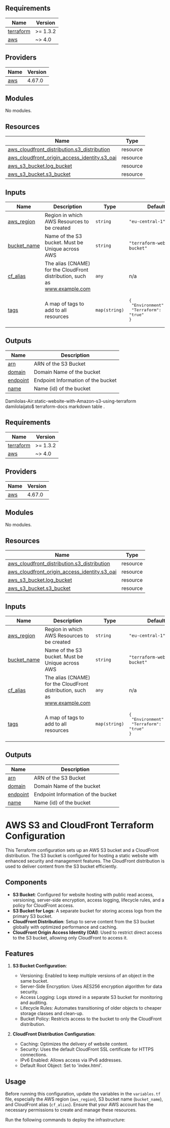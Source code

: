## Requirements

| Name | Version |
|------|---------|
| <a name="requirement_terraform"></a> [terraform](#requirement\_terraform) | >= 1.3.2 |
| <a name="requirement_aws"></a> [aws](#requirement\_aws) | ~> 4.0 |

## Providers

| Name | Version |
|------|---------|
| <a name="provider_aws"></a> [aws](#provider\_aws) | 4.67.0 |

## Modules

No modules.

## Resources

| Name | Type |
|------|------|
| [aws_cloudfront_distribution.s3_distribution](https://registry.terraform.io/providers/hashicorp/aws/latest/docs/resources/cloudfront_distribution) | resource |
| [aws_cloudfront_origin_access_identity.s3_oai](https://registry.terraform.io/providers/hashicorp/aws/latest/docs/resources/cloudfront_origin_access_identity) | resource |
| [aws_s3_bucket.log_bucket](https://registry.terraform.io/providers/hashicorp/aws/latest/docs/resources/s3_bucket) | resource |
| [aws_s3_bucket.s3_bucket](https://registry.terraform.io/providers/hashicorp/aws/latest/docs/resources/s3_bucket) | resource |

## Inputs

| Name | Description | Type | Default | Required |
|------|-------------|------|---------|:--------:|
| <a name="input_aws_region"></a> [aws\_region](#input\_aws\_region) | Region in which AWS Resources to be created | `string` | `"eu-central-1"` | no |
| <a name="input_bucket_name"></a> [bucket\_name](#input\_bucket\_name) | Name of the S3 bucket. Must be Unique across AWS | `string` | `"terraform-website-bucket"` | no |
| <a name="input_cf_alias"></a> [cf\_alias](#input\_cf\_alias) | The alias (CNAME) for the CloudFront distribution, such as www.example.com | `any` | n/a | yes |
| <a name="input_tags"></a> [tags](#input\_tags) | A map of tags to add to all resources | `map(string)` | <pre>{<br>  "Environment": "dev",<br>  "Terraform": "true"<br>}</pre> | no |

## Outputs

| Name | Description |
|------|-------------|
| <a name="output_arn"></a> [arn](#output\_arn) | ARN of the S3 Bucket |
| <a name="output_domain"></a> [domain](#output\_domain) | Domain Name of the bucket |
| <a name="output_endpoint"></a> [endpoint](#output\_endpoint) | Endpoint Information of the bucket |
| <a name="output_name"></a> [name](#output\_name) | Name (id) of the bucket |
Damilolas-Air:static-website-with-Amazon-s3-using-terraform damilolaijato$ terraform-docs markdown table .
## Requirements

| Name | Version |
|------|---------|
| <a name="requirement_terraform"></a> [terraform](#requirement\_terraform) | >= 1.3.2 |
| <a name="requirement_aws"></a> [aws](#requirement\_aws) | ~> 4.0 |

## Providers

| Name | Version |
|------|---------|
| <a name="provider_aws"></a> [aws](#provider\_aws) | 4.67.0 |

## Modules

No modules.

## Resources

| Name | Type |
|------|------|
| [aws_cloudfront_distribution.s3_distribution](https://registry.terraform.io/providers/hashicorp/aws/latest/docs/resources/cloudfront_distribution) | resource |
| [aws_cloudfront_origin_access_identity.s3_oai](https://registry.terraform.io/providers/hashicorp/aws/latest/docs/resources/cloudfront_origin_access_identity) | resource |
| [aws_s3_bucket.log_bucket](https://registry.terraform.io/providers/hashicorp/aws/latest/docs/resources/s3_bucket) | resource |
| [aws_s3_bucket.s3_bucket](https://registry.terraform.io/providers/hashicorp/aws/latest/docs/resources/s3_bucket) | resource |

## Inputs

| Name | Description | Type | Default | Required |
|------|-------------|------|---------|:--------:|
| <a name="input_aws_region"></a> [aws\_region](#input\_aws\_region) | Region in which AWS Resources to be created | `string` | `"eu-central-1"` | no |
| <a name="input_bucket_name"></a> [bucket\_name](#input\_bucket\_name) | Name of the S3 bucket. Must be Unique across AWS | `string` | `"terraform-website-bucket"` | no |
| <a name="input_cf_alias"></a> [cf\_alias](#input\_cf\_alias) | The alias (CNAME) for the CloudFront distribution, such as www.example.com | `any` | n/a | yes |
| <a name="input_tags"></a> [tags](#input\_tags) | A map of tags to add to all resources | `map(string)` | <pre>{<br>  "Environment": "dev",<br>  "Terraform": "true"<br>}</pre> | no |

## Outputs

| Name | Description |
|------|-------------|
| <a name="output_arn"></a> [arn](#output\_arn) | ARN of the S3 Bucket |
| <a name="output_domain"></a> [domain](#output\_domain) | Domain Name of the bucket |
| <a name="output_endpoint"></a> [endpoint](#output\_endpoint) | Endpoint Information of the bucket |
| <a name="output_name"></a> [name](#output\_name) | Name (id) of the bucket |

# AWS S3 and CloudFront Terraform Configuration

This Terraform configuration sets up an AWS S3 bucket and a CloudFront distribution. The S3 bucket is configured for hosting a static website with enhanced security and management features. The CloudFront distribution is used to deliver content from the S3 bucket efficiently.

## Components

- **S3 Bucket**: Configured for website hosting with public read access, versioning, server-side encryption, access logging, lifecycle rules, and a policy for CloudFront access.
- **S3 Bucket for Logs**: A separate bucket for storing access logs from the primary S3 bucket.
- **CloudFront Distribution**: Setup to serve content from the S3 bucket globally with optimized performance and caching.
- **CloudFront Origin Access Identity (OAI)**: Used to restrict direct access to the S3 bucket, allowing only CloudFront to access it.

## Features

1. **S3 Bucket Configuration**:
   - Versioning: Enabled to keep multiple versions of an object in the same bucket.
   - Server-Side Encryption: Uses AES256 encryption algorithm for data security.
   - Access Logging: Logs stored in a separate S3 bucket for monitoring and auditing.
   - Lifecycle Rules: Automates transitioning of older objects to cheaper storage classes and clean-up.
   - Bucket Policy: Restricts access to the bucket to only the CloudFront distribution.

2. **CloudFront Distribution Configuration**:
   - Caching: Optimizes the delivery of website content.
   - Security: Uses the default CloudFront SSL certificate for HTTPS connections.
   - IPv6 Enabled: Allows access via IPv6 addresses.
   - Default Root Object: Set to 'index.html'.

## Usage

Before running this configuration, update the variables in the `variables.tf` file, especially the AWS region (`aws_region`), S3 bucket name (`bucket_name`), and CloudFront alias (`cf_alias`). Ensure that your AWS account has the necessary permissions to create and manage these resources.

Run the following commands to deploy the infrastructure:


